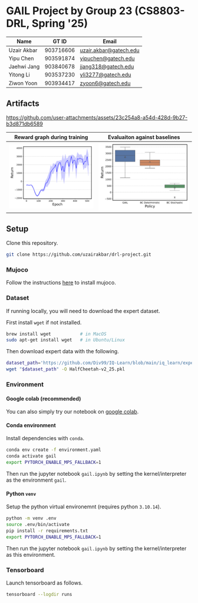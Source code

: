 # GAIL Project by Group 23 (CS8803-DRL, Spring '25)

| Name        | GT ID      | Email                  |
|-------------|------------|------------------------|
| Uzair Akbar | 903716606  | uzair.akbar@gatech.edu |
| Yipu Chen   | 903591874  | yipuchen@gatech.edu    |
| Jaehwi Jang | 903840678  | jjang318@gatech.edu    |
| Yitong Li   | 903537230  | yli3277@gatech.edu     |
| Ziwon Yoon  | 903934417  | zyoon6@gatech.edu      |

## Artifacts

https://github.com/user-attachments/assets/23c254a8-a54d-428d-9b27-b3d871db6589

| Reward graph during training    | Evaluaiton against baselines    |
| :---------------------: | :------------------------------------: |
| ![State Representation](artifacts/learning.png) | ![Linear Value Function Approximation](artifacts/baseline_comparison.png) |

## Setup
Clone this repository.
```bash
git clone https://github.com/uzairakbar/drl-project.git
```

### Mujoco
Follow the instructions [here](https://github.com/openai/mujoco-py?tab=readme-ov-file#install-mujoco) to install mujoco.

### Dataset
If running locally, you will need to download the expert dataset.

First install `wget` if not installed.
```bash
brew install wget           # in MacOS
sudo apt-get install wget   # in Ubuntu/Linux
```
Then download expert data with the following.
```bash
dataset_path='https://github.com/Div99/IQ-Learn/blob/main/iq_learn/experts/HalfCheetah-v2_25.pkl?raw=true'
wget "$dataset_path" -O HalfCheetah-v2_25.pkl
```

### Environment
#### Google colab (recommended)
You can also simply try our notebook on [google colab](https://colab.research.google.com/drive/19Qi_-Uzw4efC5ORLATTzGSYd_8hTI2jI?usp=sharing).

#### Conda environment
Install dependencies with `conda`.
```bash
conda env create -f environment.yaml
conda activate gail
export PYTORCH_ENABLE_MPS_FALLBACK=1
```
Then run the jupyter notebook `gail.ipynb` by setting the kernel/interpreter as the environment `gail`.

#### Python `venv`
Setup the python virtual environemnt (requires python `3.10.14`).
```bash
python -m venv .env
source .env/bin/activate
pip install -r requirements.txt
export PYTORCH_ENABLE_MPS_FALLBACK=1
```
Then run the jupyter notebook `gail.ipynb` by setting the kernel/interpreter as this environment.

### Tensorboard
Launch tensorboard as follows.
```bash
tensorboard --logdir runs
```